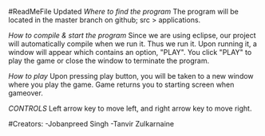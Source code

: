 #ReadMeFile Updated
*Where to find the program*
The program will be located in the master branch on github; src > applications.


*How to compile & start the program*
Since we are using eclipse, our project will automatically compile when we run it. Thus we run it. Upon running 
it, a window will appear which contains an option, "PLAY". You click "PLAY" to play the game or close the window to 
terminate the program.


*How to play*
Upon pressing play button, you will be taken to a new window where you play the game. Game returns you to starting screen
when gameover. 


*CONTROLS* 
Left arrow key to move left, and right arrow key to move right. 


#Creators:
-Jobanpreed Singh
-Tanvir Zulkarnaine
